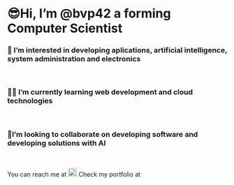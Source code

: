 <!DOCTYPE html>
<html lang="en">
  <h1>😎Hi, I’m @bvp42 a forming Computer Scientist</h1>
    <body>
      <p>
           <h3>👀 I’m interested in developing aplications, artificial intelligence, system administration and electronics </h3><br>
           <h3>🕵️‍♂️ I’m currently learning web development and cloud technologies</h3><br>
           <h3>🎇I’m looking to collaborate on developing software and developing solutions with AI</h3><br> 
      </p>
  You can reach me at 
        <a href="https://www.linkedin.com/in/bvp42"><img src="https://techcrunch.com/wp-content/uploads/2014/02/linkedin_logo.png?w=1390&crop=1" width=20px heigth=20px></a>
  Check my portfolio at
      <a href="https://portfolio.bvp42.com">
    </body>
</html>
